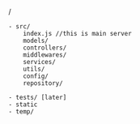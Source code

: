 /

    - src/
        index.js //this is main server
        models/
        controllers/
        middlewares/
        services/
        utils/
        config/
        repository/

    - tests/ [later]
    - static
    - temp/
